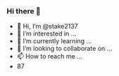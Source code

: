 ### Hi there 👋
- 👋 Hi, I’m @stake2137
- 👀 I’m interested in ...
- 🌱 I’m currently learning ...
- 💞️ I’m looking to collaborate on ...
- 📫 How to reach me ...
- 87
<!--
**Themanhdh/themanhdh** is a ✨ _special_ ✨ repository because its `README.md` (this file) appears on your GitHub profile.


